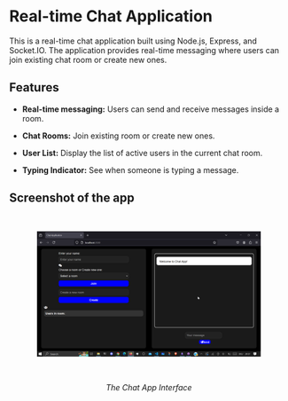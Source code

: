 # Real-time Chat Application

This is a real-time chat application built using Node.js, Express, and Socket.IO. The application provides real-time messaging where users can join existing chat room or create new ones.

## Features

- **Real-time messaging:** Users can send and receive messages inside a room.

- **Chat Rooms:** Join existing room or create new ones.

- **User List:** Display the list of active users in the current chat room.
  
- **Typing Indicator:** See when someone is typing a message.

## Screenshot of the app

  <div align="center">
  <img src="https://github.com/alshweke/Simple-Chat-App/blob/main/chat-app/public/Chat_app.png" alt="login"  style="width: 80%; margin: 30px;">
  <p><em>The Chat App Interface</em></p>
  </div>
